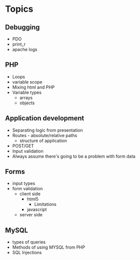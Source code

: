 # Topics

## Debugging
-  PDO
-  print_r
-  apache logs

## PHP
-  Loops
-  variable scope
-  Mixing html and PHP
-  Variable types
    -  arrays
    -  objects

## Application development
-  Separating logic from presentation
-  Routes - absolute/relative paths
    - structure of application
-  POST/GET
-  Input validation
-  Always assume there's going to be a problem with form data

## Forms
-  input types
-  form validation
    -  client side
        -  html5
            -  Limitations
        -  javascript
    -  server side


## MySQL
-  types of queries
-  Methods of using MYSQL from PHP
-  SQL Injections
